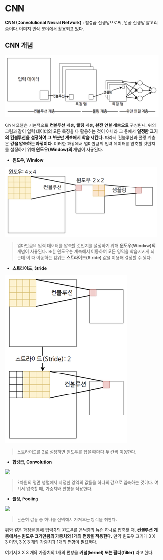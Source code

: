 # CNN

**CNN (Convolutional Neural Network)** : 합성곱 신경망으로써, 인공 신경망 알고리즘이다. 이미지 인식 분야에서 활용되고 있다.



## CNN 개념

<img src="../capture/스크린샷 2019-07-24 오후 9.04.31.png">

CNN 모델은 기본적으로 **컨볼루션 계층, 풀링 계층, 완전 연결 계층으로** 구성된다. 위의 그림과 같이 입력 데이터의 모든 특징을 다 활용하는 것이 아니라 그 중에서 **일정한 크기의 컨볼루션을 설정하여 그 부분만 계속해서 학습 시킨다.** 따라서 컨볼루션과 풀링 계층은 **값을 압축하는 과정이다.** 이러한 과정에서 얼마만큼의 입력 데이터를 압축할 것인지를 설정하기 위해 **윈도우(Window)의** 개념이 사용된다.



* **윈도우, Window**

<img src="../capture/window.png" width=500>

> 얼마만큼의 입력 데이터를 압축할 것인지를 설정하기 위해 **윈도우(Window)의** 개념이 사용된다. 또한 윈도우는 계속해서 이동하여 모든 영역을 학습시키게 되는데 이 때 이동하는 범위는 **스트라이드(Stride)** 값을 이용해 설정할 수 있다.



* **스트라이드, Stride**

<img src="../capture/stride.png" width=400>

> 스트라이드를 2로 설정하면 윈도우를 잡을 때마다 두 칸씩 이동한다.



* **합성곱, Convolution**

<img src="http://deeplearning.stanford.edu/wiki/images/6/6c/Convolution_schematic.gif">

> 2차원의 평면 행렬에서 지정한 영역의 값들을 하나의 값으로 압축하는 것이다. 여기서 압축할 때, 가중치와 편향을 적용한다. 



* **풀링, Pooling**

<img src="https://taewanmerepo.github.io/2018/02/cnn/maxpulling.png">

> 단순히 값들 중 하나를 선택해서 가져오는 방식을 취한다.



위와 같은 과정을 통해 입력층의 윈도우를 은닉층의 뉴런 하나로 압축할 때, **컨볼루션 계층에서는 윈도우 크기만큼의 가중치와 1개의 편향을 적용한다.** 만약 윈도우 크기가 3 X 3 이면, 3 X 3 개의 가중치과 1개의 편향이 필요하다.

여기서 3 X 3 개의 가중치와 1개의 편향을 **커널(kernel) 또는 필터(filter)** 라고 한다.
